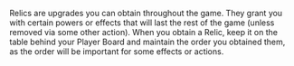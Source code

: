 Relics are upgrades you can obtain throughout the game. They grant you with certain powers or effects that will last the rest of the game (unless removed via some other action). When you obtain a Relic, keep it on the table behind your Player Board and maintain the order you obtained them, as the order will be important for some effects or actions.